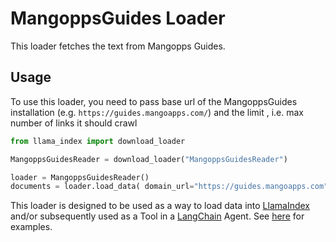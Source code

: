 # MangoppsGuides Loader

This loader fetches the text from Mangopps Guides.

## Usage

To use this loader, you need to pass base url of the MangoppsGuides installation (e.g. `https://guides.mangoapps.com/`) and the limit , i.e. max number of links it should crawl

```python
from llama_index import download_loader

MangoppsGuidesReader = download_loader("MangoppsGuidesReader")

loader = MangoppsGuidesReader()
documents = loader.load_data( domain_url="https://guides.mangoapps.com", limit=1 )
```

This loader is designed to be used as a way to load data into [LlamaIndex](https://github.com/jerryjliu/llama_index/tree/main/llama_index) and/or subsequently used as a Tool in a [LangChain](https://github.com/hwchase17/langchain) Agent. See [here](https://github.com/emptycrown/llama-hub/tree/main) for examples.

